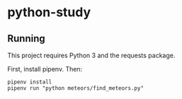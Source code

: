 # python-study

## Running
This project requires Python 3 and the requests package.

First, install pipenv. Then:
```
pipenv install
pipenv run "python meteors/find_meteors.py"
```

